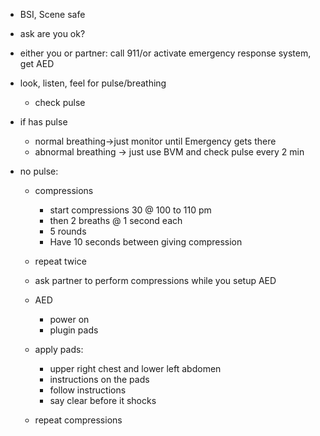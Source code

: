 * BSI, Scene safe
* ask are you ok?
* either you or partner: call 911/or activate emergency response system, get AED

* look, listen, feel for pulse/breathing
    * check pulse

* if has pulse 
    * normal breathing->just monitor until Emergency gets there
    * abnormal breathing -> just use BVM and check pulse every 2 min

* no pulse:
    * compressions
        * start compressions 30 @ 100 to 110 pm
        * then 2 breaths @ 1 second each
        * 5 rounds
        * Have 10 seconds between giving compression

    * repeat twice

    * ask partner to perform compressions while you setup AED

    * AED 
        * power on
        * plugin pads
    * apply pads:
        * upper right chest and lower left abdomen
        * instructions on the pads
        * follow instructions
        * say clear before it shocks

    * repeat compressions





